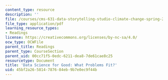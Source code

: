 ```yaml
---
content_type: resource
description: ''
file: /courses/cms-631-data-storytelling-studio-climate-change-spring-2017/45bf2a265814787684eb9b7e0ec9f44b_MITCMS_631s17_koschinsky_2015.pdf
file_type: application/pdf
learning_resource_types:
- Readings
license: https://creativecommons.org/licenses/by-nc-sa/4.0/
ocw_type: OCWFile
parent_title: Readings
parent_type: CourseSection
parent_uid: 00cc71f5-0edc-6211-dea8-7de61cae8c25
resourcetype: Document
title: 'Data Science for Good: What Problems Fit?'
uid: 45bf2a26-5814-7876-84eb-9b7e0ec9f44b
---
```

